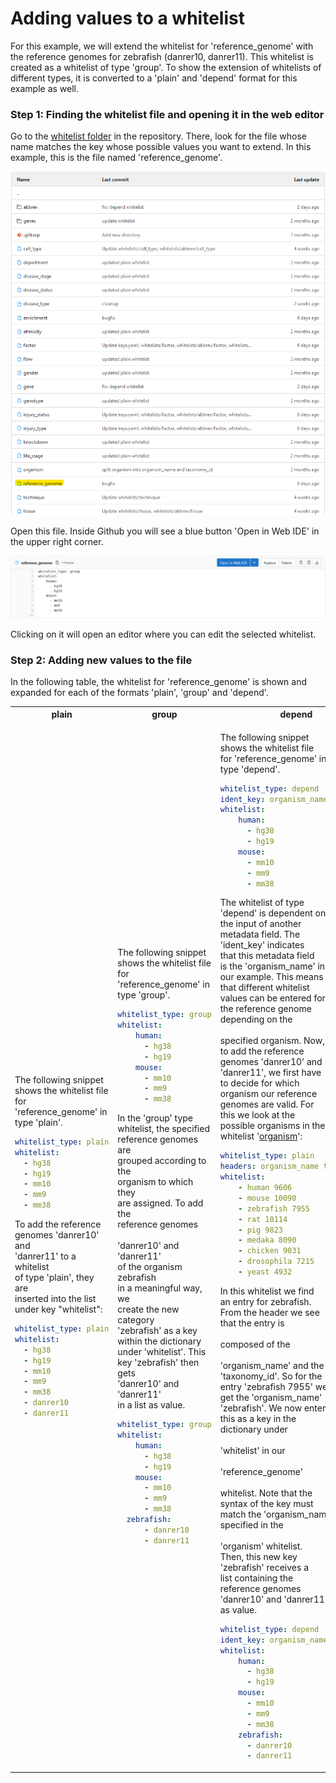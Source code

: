 # Adding values to a whitelist

For this example, we will extend the whitelist for 'reference_genome' with the reference genomes for zebrafish (danrer10, danrer11). This whitelist is created as a whitelist of type 'group'. To show the extension of whitelists of different types, it is converted to a 'plain' and 'depend' format for this example as well.

### Step 1: Finding the whitelist file and opening it in the web editor

Go to the [whitelist folder](https://gitlab.gwdg.de/loosolab/software/metadata-organizer/-/tree/main/whitelists) in the repository. There, look for the file whose name matches the key whose possible values you want to extend. In this example, this is the file named 'reference_genome'.

![](images/whitelist_selection.png)

Open this file. Inside Github you will see a blue button 'Open in Web IDE' in the upper right corner. 

![](images/web-ide.png)

Clicking on it will open an editor where you can edit the selected whitelist.

### Step 2: Adding new values to the file

In the following table, the whitelist for 'reference_genome' is shown and expanded for each of the formats 'plain', 'group' and 'depend'.

<table>
<tr>
<th>
plain
</th>
<th>
group
</th>
<th>
depend
</th>
</tr>
<tr>
<td> 
<div>

The following snippet <br>
shows the whitelist file <br>
for 'reference_genome' in<br> 
type 'plain'.

```yaml
whitelist_type: plain
whitelist:
  - hg38
  - hg19
  - mm10
  - mm9
  - mm38
```

To add the reference <br>
genomes 'danrer10' and <br>
'danrer11' to a whitelist<br> 
of type 'plain', they are<br> 
inserted into the list <br>
under key "whitelist":

```yaml
whitelist_type: plain
whitelist:
  - hg38
  - hg19
  - mm10
  - mm9
  - mm38
  - danrer10
  - danrer11
```

</div>
</td> 
<td> 
<div>

The following snippet <br>
shows the whitelist file <br>
for 'reference_genome' in<br> 
type 'group'.

```yaml
whitelist_type: group
whitelist:
    human:
      - hg38
      - hg19
    mouse:
      - mm10
      - mm9
      - mm38
```

In the 'group' type <br>
whitelist, the specified<br> 
reference genomes are <br>
grouped according to the <br>
organism to which they <br>
are assigned. To add the <br>
reference genomes <br>   
'danrer10' and 'danrer11'<br> 
of the organism zebrafish<br> 
in a meaningful way, we <br>
create the new category <br>
'zebrafish' as a key <br>
within the dictionary <br>
under 'whitelist'. This <br>
key 'zebrafish' then gets<br> 
'danrer10' and 'danrer11'<br> 
in a list as value.

```yaml
whitelist_type: group
whitelist:
    human:
      - hg38
      - hg19
    mouse:
      - mm10
      - mm9
      - mm38
  zebrafish:
      - danrer10
      - danrer11
```

</div>
</td>
<td> 
<div>

The following snippet <br>
shows the whitelist file <br>
for 'reference_genome' in<br> 
type 'depend'.

```yaml
whitelist_type: depend
ident_key: organism_name
whitelist:
    human:
      - hg38
      - hg19
    mouse:
      - mm10
      - mm9
      - mm38
```

The whitelist of type <br>
'depend' is dependent on <br>
the input of another <br>
metadata field. The <br> 
'ident_key' indicates <br>
that this metadata field <br>
is the 'organism_name' in<br> 
our example. This means <br>
that different whitelist <br>
values can be entered for<br> 
the reference genome <br>
depending on the <br>    
specified organism. Now, <br>
to add the reference <br>
genomes 'danrer10' and <br>
'danrer11', we first have<br> 
to decide for which <br> 
organism our reference <br>
genomes are valid. For <br>
this we look at the <br> 
possible organisms in the<br>
 whitelist '[organism](https://gitlab.gwdg.de/loosolab/software/metadata-organizer/-/blob/main/whitelists/organism)':

```yaml
whitelist_type: plain
headers: organism_name taxonomy_id
whitelist:
    - human 9606
    - mouse 10090
    - zebrafish 7955
    - rat 10114
    - pig 9823
    - medaka 8090
    - chicken 9031
    - drosophila 7215
    - yeast 4932
```

In this whitelist we find<br>
an entry for zebrafish. <br>
From the header we see <br>
that the entry is <br>   
composed of the <br>     
'organism_name' and the <br>
'taxonomy_id'. So for the<br> 
entry 'zebrafish 7955' we<br> 
get the 'organism_name' <br>
'zebrafish'. We now enter<br> 
this as a key in the <br>
dictionary under <br>    
'whitelist' in our <br>  
'reference_genome' <br>  
whitelist. Note that the <br>
syntax of the key must <br>
match the 'organism_name'<br> 
specified in the <br>    
'organism' whitelist. <br>
Then, this new key <br>
'zebrafish' receives a <br>
list containing the <br>
reference genomes <br>
'danrer10' and 'danrer11'<br> 
as value.

```yaml
whitelist_type: depend
ident_key: organism_name
whitelist:
    human:
      - hg38
      - hg19
    mouse:
      - mm10
      - mm9
      - mm38
    zebrafish:
      - danrer10
      - danrer11
```

</div>
</td>
</tr>
</table>
